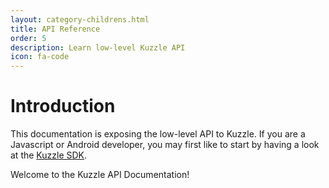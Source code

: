 ```yaml
---
layout: category-childrens.html
title: API Reference
order: 5
description: Learn low-level Kuzzle API
icon: fa-code
---
```


# Introduction

<aside class="warning">
This documentation is exposing the low-level API to Kuzzle.  
If you are a Javascript or Android developer, you may first like to start by having a look at the <a href="/sdk-reference">Kuzzle SDK</a>.
</aside>

Welcome to the Kuzzle API Documentation!

